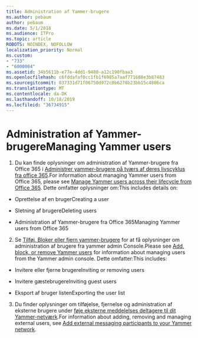 ```yaml
---
title: Administration af Yammer-brugere
ms.author: pebaum
author: pebaum
ms.date: 5/1/2018
ms.audience: ITPro
ms.topic: article
ROBOTS: NOINDEX, NOFOLLOW
localization_priority: Normal
ms.custom:
- "733"
- "6000004"
ms.assetid: 34b5611b-e77e-4dd1-9480-a12c190fbaa3
ms.openlocfilehash: c6fddafaf0cc1fb1f6985a7aaf771688e3b87483
ms.sourcegitcommit: 037331d71f06750d972c0b6278b23bb15c4806ca
ms.translationtype: MT
ms.contentlocale: da-DK
ms.lasthandoff: 10/18/2019
ms.locfileid: "36734915"
---
```

# <a name="managing-yammer-users"></a><span data-ttu-id="bcf40-102">Administration af Yammer-brugere</span><span class="sxs-lookup"><span data-stu-id="bcf40-102">Managing Yammer users</span></span>

1. <span data-ttu-id="bcf40-103">Du kan finde oplysninger om administration af Yammer-brugere fra Office 365 i [Administrer yammer-brugere på tværs af deres livscyklus fra office 365](https://docs.microsoft.com/yammer/manage-yammer-users/manage-users-across-their-lifecycle).</span><span class="sxs-lookup"><span data-stu-id="bcf40-103">For information about managing Yammer users from Office 365, please see [Manage Yammer users across their lifecycle from Office 365](https://docs.microsoft.com/yammer/manage-yammer-users/manage-users-across-their-lifecycle).</span></span> <span data-ttu-id="bcf40-104">Dette omfatter oplysninger om:</span><span class="sxs-lookup"><span data-stu-id="bcf40-104">This includes details on:</span></span>

  - <span data-ttu-id="bcf40-105">Oprettelse af en bruger</span><span class="sxs-lookup"><span data-stu-id="bcf40-105">Creating a user</span></span>

  - <span data-ttu-id="bcf40-106">Sletning af brugere</span><span class="sxs-lookup"><span data-stu-id="bcf40-106">Deleting users</span></span>

  - <span data-ttu-id="bcf40-107">Administration af Yammer-brugere fra Office 365</span><span class="sxs-lookup"><span data-stu-id="bcf40-107">Managing Yammer users from Office 365</span></span>

2. <span data-ttu-id="bcf40-108">Se [Tilføj, Bloker eller fjern yammer-brugere](http://alchemyportal.azurewebsites.net/Rule/ManageYammer%20users%20across%20their%20lifecycle%20from%20Office%20365) for at få oplysninger om administration af brugere fra yammer admin Console.</span><span class="sxs-lookup"><span data-stu-id="bcf40-108">Please see [Add, block, or remove Yammer users](http://alchemyportal.azurewebsites.net/Rule/ManageYammer%20users%20across%20their%20lifecycle%20from%20Office%20365) for information about managing users from the Yammer admin console.</span></span> <span data-ttu-id="bcf40-109">Dette omfatter:</span><span class="sxs-lookup"><span data-stu-id="bcf40-109">This includes:</span></span>

  - <span data-ttu-id="bcf40-110">Invitere eller fjerne brugere</span><span class="sxs-lookup"><span data-stu-id="bcf40-110">Inviting or removing users</span></span>

  - <span data-ttu-id="bcf40-111">Invitere gæstebrugere</span><span class="sxs-lookup"><span data-stu-id="bcf40-111">Inviting guest users</span></span>

  - <span data-ttu-id="bcf40-112">Eksport af bruger listen</span><span class="sxs-lookup"><span data-stu-id="bcf40-112">Exporting the user list</span></span>

3. <span data-ttu-id="bcf40-113">Du finder oplysninger om tilføjelse, fjernelse og administration af eksterne brugere under [føje eksterne meddelelses deltagere til dit Yammer-netværk](https://docs.microsoft.com/yammer/work-with-external-users/add-external-participants).</span><span class="sxs-lookup"><span data-stu-id="bcf40-113">For information about adding, removing and managing external users, see [Add external messaging participants to your Yammer network](https://docs.microsoft.com/yammer/work-with-external-users/add-external-participants).</span></span>

